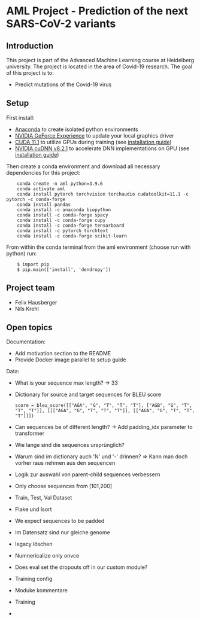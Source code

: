 # AML Project - Prediction of the next SARS-CoV-2 variants

## Introduction  

This project is part of the Advanced Machine Learning course at Heidelberg university. The project is located in the area 
of Covid-19 research. The goal of this project is to:

- Predict mutations of the Covid-19 virus


## Setup

First install:

- [Anaconda](https://www.anaconda.com/products/individual) to create isolated python environments
- [NVIDIA GeForce Experience](https://www.nvidia.com/de-de/geforce/geforce-experience/) to update your local graphics driver
- [CUDA 11.1](https://developer.nvidia.com/cuda-11.1.0-download-archive) to utilize GPUs during training (see [installation guide](https://docs.nvidia.com/cuda/cuda-installation-guide-microsoft-windows/index.html))
- [NVIDIA cuDNN v8.2.1](https://developer.nvidia.com/cudnn) to accelerate DNN implementations on GPU (see [installation guide](https://docs.nvidia.com/deeplearning/cudnn/install-guide/index.html))

Then create a conda environment and download all necessary dependencies for this project:

        conda create -n aml python=3.9.6
        conda activate aml
        conda install pytorch torchvision torchaudio cudatoolkit=11.1 -c pytorch -c conda-forge
        conda install pandas
        conda install -c anaconda biopython        
        conda install -c conda-forge spacy
        conda install -c conda-forge cupy
        conda install -c conda-forge tensorboard
        conda install -c pytorch torchtext
        conda install -c conda-forge scikit-learn

From within the conda terminal from the aml environment (choose run with python) run:

        $ import pip
        $ pip.main(['install', 'dendropy'])

## Project team

- Felix Hausberger
- Nils Krehl

## Open topics

Documentation:
- Add motivation section to the README
- Provide Docker image parallel to setup guide

Data:
- What is your sequence max length? -> 33
- Dictionary for source and target sequences for BLEU score

      score = bleu_score([["AGA", "G", "T", "T", "T"], ["AGB", "G", "T", "T", "T"]], [[["AGA", "G", "T", "T", "T"]], [["AGA", "G", "T", "T", "T"]]])

- Can sequences be of different length? -> Add padding_idx parameter to transformer
- Wie lange sind die sequences ursprünglich? 
- Warum sind im dictionary auch 'N' und '-' drinnen? => Kann man doch vorher raus nehmen aus den sequencen
- Logik zur auswahl von parent-child sequences verbessern

- Only choose sequences from [101,200]

- Train, Test, Val Dataset
- Flake und Isort
- We expect sequences to be padded

- Im Datensatz sind nur gleiche genome
- legacy löschen
- Numnericalize only onvce
- Does eval set the dropouts off in our custom module?
- Training config
- Moduke kommentare
- Training
- 